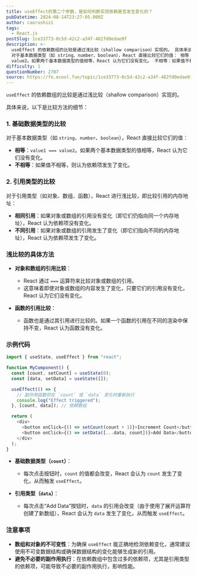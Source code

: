```yaml
---
title: useEffect的第二个参数，是如何判断实现依赖是否发生变化的？
pubDatetime: 2024-08-14T23:27:05.000Z
author: caorushizi
tags:
  - React.js
postSlug: 1ce33773-0c5d-42c2-a34f-482fd0edae0f
description: >-
  useEffect 的依赖数组的比较是通过浅比较（shallow comparison）实现的。 具体来说，以下是比较方法的细节： 1. 基础数据类型的比较
  对于基本数据类型（如 string、number、boolean），React 直接比较它们的值： 相等：value1 ===
  value2。如果两个基本数据类型的值相等，React 认为它们没有变化。 不相等：如果值不相等，则认为依赖项发生
difficulty: 1
questionNumber: 2707
source: https://fe.ecool.fun/topic/1ce33773-0c5d-42c2-a34f-482fd0edae0f
---
```


`useEffect` 的依赖数组的比较是通过浅比较（shallow comparison）实现的。

具体来说，以下是比较方法的细节：

### **1. 基础数据类型的比较**

对于基本数据类型（如 `string`、`number`、`boolean`），React 直接比较它们的值：

- **相等**：`value1 === value2`。如果两个基本数据类型的值相等，React 认为它们没有变化。
- **不相等**：如果值不相等，则认为依赖项发生了变化。

### **2. 引用类型的比较**

对于引用类型（如对象、数组、函数），React 进行浅比较，即比较引用的内存地址：

- **相同引用**：如果对象或数组的引用没有变化（即它们仍指向同一个内存地址），React 认为依赖项没有变化。
- **不同引用**：如果对象或数组的引用发生了变化（即它们指向不同的内存地址），React 认为依赖项发生了变化。

### **浅比较的具体方法**

- **对象和数组的引用比较**：

  - React 通过 `===` 运算符来比较对象或数组的引用。
  - 这意味着即使对象或数组的内容发生了变化，只要它们的引用没有变化，React 认为它们没有变化。

- **函数的引用比较**：
  - 函数也是通过其引用进行比较的。如果一个函数的引用在不同的渲染中保持不变，React 认为函数没有变化。

### **示例代码**

```javascript
import { useState, useEffect } from "react";

function MyComponent() {
  const [count, setCount] = useState(0);
  const [data, setData] = useState([]);

  useEffect(() => {
    // 副作用函数将在 `count` 或 `data` 变化时重新执行
    console.log("Effect triggered");
  }, [count, data]); // 依赖数组

  return (
    <div>
      <button onClick={() => setCount(count + 1)}>Increment Count</button>
      <button onClick={() => setData([...data, count])}>Add Data</button>
    </div>
  );
}
```

- **基础数据类型（`count`）**：

  - 每次点击按钮时，`count` 的值都会改变，React 会认为 `count` 发生了变化，从而触发 `useEffect`。

- **引用类型（`data`）**：
  - 每次点击“Add Data”按钮时，`data` 的引用会改变（由于使用了展开运算符创建了新数组），React 会认为 `data` 发生了变化，从而触发 `useEffect`。

### **注意事项**

- **数组和对象的不可变性**：为确保 `useEffect` 能正确地检测依赖变化，通常建议使用不可变数据结构或确保数据结构的变化能够生成新的引用。
- **避免不必要的副作用执行**：在依赖数组中包含过多的依赖项，尤其是引用类型的依赖项，可能导致不必要的副作用执行，影响性能。
